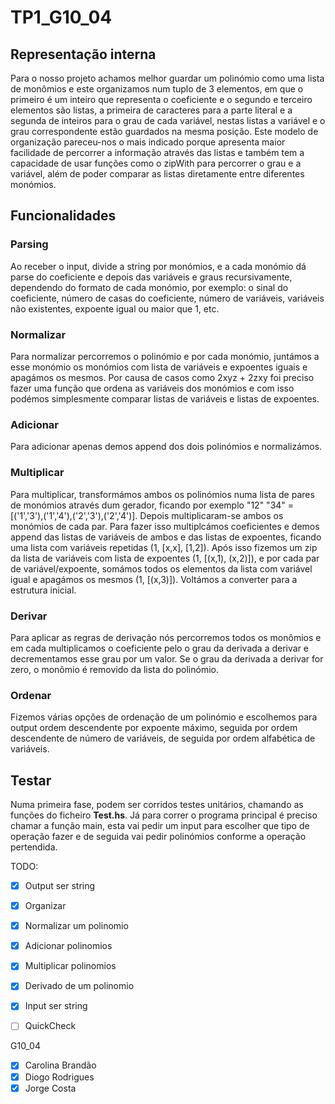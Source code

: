 # TP1_G10_04

## Representação interna

Para o nosso projeto achamos melhor guardar um polinómio como uma lista de monômios e este organizamos num tuplo de 3 elementos, em que o primeiro é um inteiro que representa o coeficiente e o segundo e terceiro elementos são listas, a primeira de caracteres para a parte literal e a segunda de inteiros para o grau de cada variável, nestas listas a variável e o grau correspondente estão guardados na mesma posição.
Este modelo de organização pareceu-nos o mais indicado porque apresenta maior facilidade de percorrer a informação através das listas e também tem a capacidade de usar funções como o zipWith para percorrer o grau e a variável, além de poder comparar as listas diretamente entre diferentes monómios.

## Funcionalidades

### Parsing

Ao receber o input, divide a string por monómios, e a cada monómio dá parse do coeficiente e depois das variáveis e graus recursivamente, dependendo do formato de cada monómio, por exemplo: o sinal do coeficiente, número de casas do coeficiente, número de variáveis, variáveis não existentes, expoente igual ou maior que 1, etc.

### Normalizar

Para normalizar percorremos o polinómio e por cada monómio, juntámos a esse monómio os monómios com lista de variáveis e expoentes iguais e apagámos os mesmos. Por causa de casos como 2xyz + 2zxy foi preciso fazer uma função que ordena as variáveis dos monómios e com isso podémos simplesmente comparar listas de variáveis e listas de expoentes.

### Adicionar

Para adicionar apenas demos append dos dois polinómios e normalizámos.

### Multiplicar

Para multiplicar, transformámos ambos os polinómios numa lista de pares de monómios através dum gerador, ficando por exemplo "12" "34" = [('1','3'),('1','4'),('2','3'),('2','4')].
Depois multiplicaram-se ambos os monómios de cada par. Para fazer isso multiplcámos coeficientes e demos append das listas de variáveis de ambos e das listas de expoentes, ficando uma lista com variáveis repetidas (1, [x,x], [1,2]). Após isso fizemos um zip da lista de variáveis com lista de expoentes (1, [(x,1), (x,2)]), e por cada par de variável/expoente, somámos todos os elementos da lista com variável igual e apagámos os mesmos (1, [(x,3)]). Voltámos a converter para a estrutura inicial.

### Derivar

Para aplicar as regras de derivação nós percorremos todos os monômios e em cada multiplicamos o coeficiente pelo o grau da derivada a derivar e decrementamos esse grau por um valor. Se o grau da derivada a derivar for zero, o monômio é removido da lista do polinómio.

### Ordenar

Fizemos várias opções de ordenação de um polinómio e escolhemos para output ordem descendente por expoente máximo, seguida por ordem descendente de número de variáveis, de seguida por ordem alfabética de variáveis.

## Testar

Numa primeira fase, podem ser corridos testes unitários, chamando as funções do ficheiro **Test.hs**.
Já para correr o programa principal é preciso chamar a função main, esta vai pedir um input para escolher que tipo de operação fazer e de seguida vai pedir polinómios conforme a operação pertendida.



TODO:

 - [x] Output ser string
 - [x] Organizar
 - [x] Normalizar um polinomio 
 - [x] Adicionar polinomios 
 - [x] Multiplicar polinomios 
 - [x] Derivado de um polinomio 
 - [x] Input ser string
 - [ ] QuickCheck


G10_04

 - [x] Carolina Brandão
 - [x] Diogo Rodrigues        
 - [x] Jorge Costa
